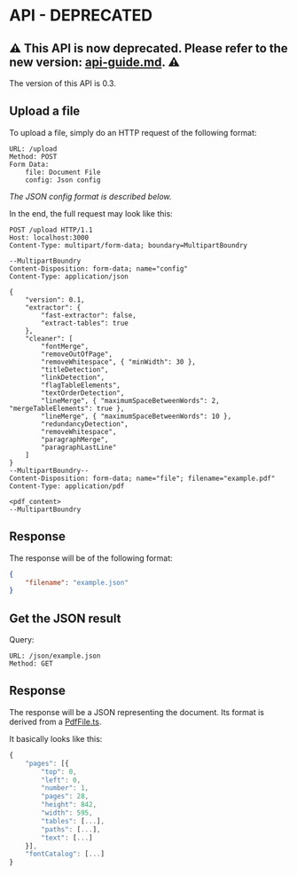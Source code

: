 # API - DEPRECATED

## :warning: This API is now deprecated. Please refer to the new version: [api-guide.md](docs/api-guide.md). :warning:

The version of this API is 0.3.

## Upload a file

To upload a file, simply do an HTTP request of the following format:

```http
URL: /upload
Method: POST
Form Data:
    file: Document File
    config: Json config
```

_The JSON config format is described below._

In the end, the full request may look like this:

```http
POST /upload HTTP/1.1
Host: localhost:3000
Content-Type: multipart/form-data; boundary=MultipartBoundry

--MultipartBoundry
Content-Disposition: form-data; name="config"
Content-Type: application/json

{
    "version": 0.1,
    "extractor": {
        "fast-extractor": false,
        "extract-tables": true
    },
    "cleaner": [
        "fontMerge",
        "removeOutOfPage",
        "removeWhitespace", { "minWidth": 30 },
        "titleDetection",
        "linkDetection",
        "flagTableElements",
        "textOrderDetection",
        "lineMerge", { "maximumSpaceBetweenWords": 2, "mergeTableElements": true },
        "lineMerge", { "maximumSpaceBetweenWords": 10 },
        "redundancyDetection",
        "removeWhitespace",
        "paragraphMerge",
        "paragraphLastLine"
    ]
}
--MultipartBoundry--
Content-Disposition: form-data; name="file"; filename="example.pdf"
Content-Type: application/pdf

<pdf_content>
--MultipartBoundry
```

## Response

The response will be of the following format:

```json
{
	"filename": "example.json"
}
```

## Get the JSON result

Query:

```http
URL: /json/example.json
Method: GET
```

## Response

The response will be a JSON representing the document. Its format is derived from a [PdfFile.ts](https://github.com/AXATechLab/Parsr/blob/master/scripts/extractor/types/PdfFile.ts).

It basically looks like this:

```js
{
    "pages": [{
        "top": 0,
        "left": 0,
        "number": 1,
        "pages": 28,
        "height": 842,
        "width": 595,
        "tables": [...],
        "paths": [...],
        "text": [...]
    }],
    "fontCatalog": [...]
}
```
